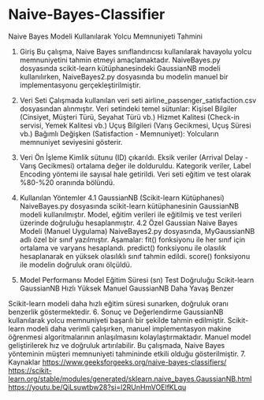 # Naive-Bayes-Classifier

Naive Bayes Modeli Kullanılarak Yolcu Memnuniyeti Tahmini
1. Giriş
Bu çalışma, Naive Bayes sınıflandırıcısı kullanılarak havayolu yolcu memnuniyetini tahmin etmeyi amaçlamaktadır. NaiveBayes.py dosyasında scikit-learn kütüphanesindeki GaussianNB modeli kullanılırken, NaiveBayes2.py dosyasında bu modelin manuel bir implementasyonu gerçekleştirilmiştir.
2. Veri Seti
Çalışmada kullanılan veri seti airline_passenger_satisfaction.csv dosyasından alınmıştır. Veri setindeki temel sütunlar:
Kişisel Bilgiler (Cinsiyet, Müşteri Türü, Seyahat Türü vb.)
Hizmet Kalitesi (Check-in servisi, Yemek Kalitesi vb.)
Uçuş Bilgileri (Varış Gecikmesi, Uçuş Süresi vb.)
Bağımlı Değişken (Satisfaction - Memnuniyet): Yolcuların memnuniyet seviyesini gösterir.
3. Veri Ön İşleme
Kimlik sütunu (ID) çıkarıldı.
Eksik veriler (Arrival Delay - Varış Gecikmesi) ortalama değer ile dolduruldu.
Kategorik veriler, Label Encoding yöntemi ile sayısal hale getirildi.
Veri seti eğitim ve test olarak %80-%20 oranında bölündü.
4. Kullanılan Yöntemler
4.1 GaussianNB (Scikit-learn Kütüphanesi)
NaiveBayes.py dosyasında scikit-learn kütüphanesinin GaussianNB modeli kullanılmıştır.
Model, eğitim verileri ile eğitilmiş ve test verileri üzerinde doğruluğu hesaplanmıştır.
4.2 Özel Gaussian Naive Bayes Modeli (Manuel Uygulama)
NaiveBayes2.py dosyasında, MyGaussianNB adlı özel bir sınıf yazılmıştır.
Aşamalar:
fit() fonksiyonu ile her sınıf için ortalama ve varyans hesaplandı.
predict() fonksiyonu ile olasılık hesaplanarak en yüksek olasılıklı sınıf tahmin edildi.
score() fonksiyonu ile modelin doğruluk oranı ölçüldü.

5. Model Performansı
Model
Eğitim Süresi (sn)
Test Doğruluğu
Scikit-learn GaussianNB
Hızlı
Yüksek
Manuel GaussianNB
Daha Yavaş
Benzer


Scikit-learn modeli daha hızlı eğitim süresi sunarken, doğruluk oranı benzerlik göstermektedir.
6. Sonuç ve Değerlendirme
GaussianNB kullanılarak yolcu memnuniyeti başarılı bir şekilde tahmin edilmiştir.
Scikit-learn modeli daha verimli çalışırken, manuel implementasyon makine öğrenmesi algoritmalarının anlaşılmasını kolaylaştırmaktadır.
Manuel model geliştirilerek hız ve doğruluk artırılabilir.
Bu çalışmada, Naive Bayes yönteminin müşteri memnuniyeti tahmininde etkili olduğu gösterilmiştir.
7. Kaynaklar
https://www.geeksforgeeks.org/naive-bayes-classifiers/
https://scikit-learn.org/stable/modules/generated/sklearn.naive_bayes.GaussianNB.html
https://youtu.be/QiLsuwtbw28?si=l2RUnHmVOElfKLqu


